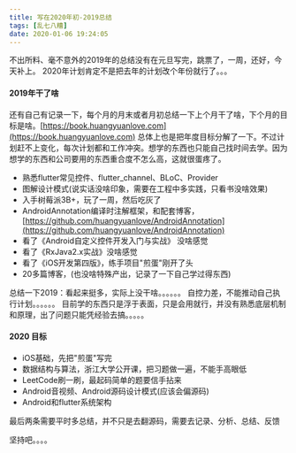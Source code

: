 ```yaml
---
title: 写在2020年初-2019总结
tags: [乱七八糟]
date: 2020-01-06 19:24:05
---
```

不出所料、毫不意外的2019年的总结没有在元旦写完，跳票了，一周，还好，今天补上。
2020年计划肯定不是把去年的计划改个年份就行了。。。
<!--more-->
#### 2019年干了啥
还有自己有记录一下，每个月的月末或者月初总结一下上个月干了啥，下个月的目标是啥。[https://book.huangyuanlove.com](https://book.huangyuanlove.com)
总体上也是把年度目标分解了一下。不过计划赶不上变化，每次计划都和工作冲突。想学的东西也只能自己找时间去学。因为想学的东西和公司要用的东西重合度不怎么高，这就很蛋疼了。
* 熟悉flutter常见控件、flutter_channel、BLoC、Provider
* 图解设计模式(说实话没啥印象，需要在工程中多实践，只看书没啥效果)
* 入手树莓派3B+，玩了一周，然后吃灰了
* AndroidAnnotation编译时注解框架，和配套博客，[https://github.com/huangyuanlove/AndroidAnnotation](https://github.com/huangyuanlove/AndroidAnnotation)
* 看了《Android自定义控件开发入门与实战》 没啥感觉
* 看了《RxJava2.x实战》没啥感觉
* 看了《iOS开发第四版》，练手项目"煎蛋"刚开了头
* 20多篇博客，(也没啥特殊产出，记录了一下自己学过得东西)

总结一下2019：看起来挺多，实际上没干啥。。。。。。 
自控力差，不能推动自己执行计划。。。。。。
目前学的东西只是浮于表面，只是会用就行，并没有熟悉底层机制和原理，出了问题只能凭经验去搞。。。。。


#### 2020 目标

* iOS基础，先把"煎蛋"写完
* 数据结构与算法，浙江大学公开课，把习题做一遍，不能手高眼低
* LeetCode刷一刷，最起码简单的题要信手拈来
* Android音视频、Android源码设计模式(应该会偏源码)
* Android和flutter系统架构

最后两条需要平时多总结，并不只是去翻源码，需要去记录、分析、总结、反馈

坚持吧。。。。